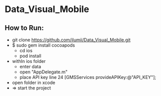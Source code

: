 # Data_Visual_Mobile

## How to Run:
* git clone https://github.com/ilumii/Data_Visual_Mobile.git
* $ sudo gem install cocoapods
    * cd ios 
    * pod install
* withIn ios folder
    * enter data
    * open "AppDelegate.m"
    * place API key line 24 [GMSServices provideAPIKey:@"API_KEY"];
* open folder in xcode
* => start the project